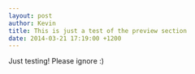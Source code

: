 ```yaml
---
layout: post
author: Kevin
title: This is just a test of the preview section
date: 2014-03-21 17:19:00 +1200
---
```


Just testing! Please ignore :)
